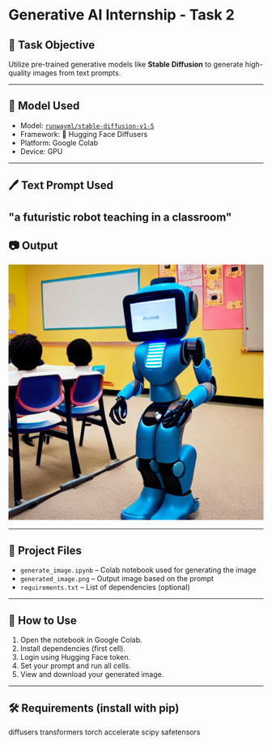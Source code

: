 # Generative AI Internship - Task 2

## 🎯 Task Objective
Utilize pre-trained generative models like **Stable Diffusion** to generate high-quality images from text prompts.

---

## 🧠 Model Used
- Model: [`runwayml/stable-diffusion-v1-5`](https://huggingface.co/runwayml/stable-diffusion-v1-5)
- Framework: 🤗 Hugging Face Diffusers
- Platform: Google Colab
- Device: GPU

---

## 🖊️ Text Prompt Used
"a futuristic robot teaching in a classroom"
---

## 📷 Output

![Generated Image](generated_image.png)

---

## 📁 Project Files

- `generate_image.ipynb` – Colab notebook used for generating the image
- `generated_image.png` – Output image based on the prompt
- `requirements.txt` – List of dependencies (optional)

---

## 🚀 How to Use

1. Open the notebook in Google Colab.
2. Install dependencies (first cell).
3. Login using Hugging Face token.
4. Set your prompt and run all cells.
5. View and download your generated image.

---

## 🛠 Requirements (install with pip)

diffusers
transformers
torch
accelerate
scipy
safetensors
